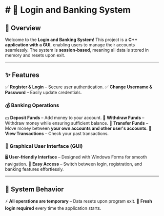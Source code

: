 # # 🚀 Login and Banking System 

## 📌 Overview
Welcome to the **Login and Banking System**! This project is a **C++ application with a GUI**, enabling users to manage their accounts seamlessly. The system is **session-based**, meaning all data is stored in memory and resets upon exit.

---

## ✨ Features

✅ **Register & Login** – Secure user authentication.
✅ **Change Username & Password** – Easily update credentials.

### 💰 **Banking Operations**
💵 **Deposit Funds** – Add money to your account.
💸 **Withdraw Funds** – Withdraw money while ensuring sufficient balance.
🔄 **Transfer Funds** – Move money between **your own accounts and other user's accounts**.
📜 **View Transactions** – Check your past transactions.

### 🎨 **Graphical User Interface (GUI)**
🖥️ **User-friendly Interface** – Designed with Windows Forms for smooth navigation.
🔹 **Easy Access** – Switch between login, registration, and banking features effortlessly.

---

## 🔄 **System Behavior**
⚡ **All operations are temporary** – Data resets upon program exit.
🔄 **Fresh login required** every time the application starts.
